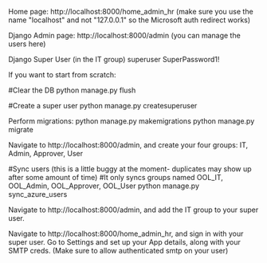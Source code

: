 Home page:
http://localhost:8000/home_admin_hr (make sure you use the name "localhost" and not "127.0.0.1" so the Microsoft auth redirect works)

Django Admin page:
http://localhost:8000/admin (you can manage the users here)


Django Super User (in the IT group)
superuser
SuperPassword1!


If you want to start from scratch:

#Clear the DB
python manage.py flush

#Create a super user
python manage.py createsuperuser

Perform migrations:
python manage.py makemigrations
python manage.py migrate

Navigate to http://localhost:8000/admin, and create your four groups: IT, Admin, Approver, User

#Sync users (this is a little buggy at the moment- duplicates may show up after some amount of time)
#It only syncs groups named OOL_IT, OOL_Admin, OOL_Approver, OOL_User
python manage.py sync_azure_users

Navigate to http://localhost:8000/admin, and add the IT group to your super user.

Navigate to http://localhost:8000/home_admin_hr, and sign in with your super user.
Go to Settings and set up your App details, along with your SMTP creds. (Make sure to allow authenticated smtp on your user)
